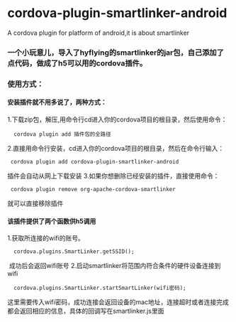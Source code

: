 # cordova-plugin-smartlinker-android
A cordova plugin for platform of android,it is about smartlinker

### 一个小玩意儿，导入了hyflying的smartlinker的jar包，自己添加了点代码，做成了h5可以用的cordova插件。
 
### 使用方式：
#### 安装插件就不用多说了，两种方式：

1.下载zip包，解压,用命令行cd进入你的cordova项目的根目录，然后使用命令：
```
  cordova plugin add 插件包的全路径
```
2.直接用命令行安装，cd进入你的cordova项目的根目录，然后在命令行输入：
```
 cordova plugin add cordova-plugin-smartlinker-android
```
 插件会自动从网上下载安装
3.如果你想删除已经安装的插件，直接使用命令：
```
 cordova plugin remove org-apache-cordova-smartlinker
```
 就可以直接移除插件
#### 该插件提供了两个函数供h5调用
1.获取所连接的wifi的账号。
```
  cordova.plugins.SmartLinker.getSSID();
```
  成功后会返回wifi账号
2.启动smartlinker将范围内符合条件的硬件设备连接到wifi
```
  cordova.plugins.SmartLinker.startSmartLinker(wifi密码);
```
  这里需要传入wifi密码，成功连接会返回设备的mac地址，连接超时或者连接完成都会返回相应的信息，具体的回调写在smartlinker.js里面
